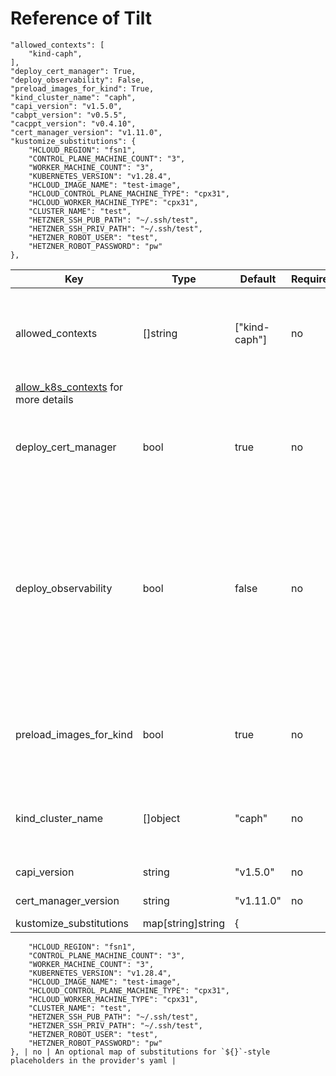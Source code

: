# Reference of Tilt

    "allowed_contexts": [
        "kind-caph",
    ],
    "deploy_cert_manager": True,
    "deploy_observability": False,
    "preload_images_for_kind": True,
    "kind_cluster_name": "caph",
    "capi_version": "v1.5.0",
    "cabpt_version": "v0.5.5",
    "cacppt_version": "v0.4.10",
    "cert_manager_version": "v1.11.0",
    "kustomize_substitutions": {
        "HCLOUD_REGION": "fsn1",
        "CONTROL_PLANE_MACHINE_COUNT": "3",
        "WORKER_MACHINE_COUNT": "3",
        "KUBERNETES_VERSION": "v1.28.4",
        "HCLOUD_IMAGE_NAME": "test-image",
        "HCLOUD_CONTROL_PLANE_MACHINE_TYPE": "cpx31",
        "HCLOUD_WORKER_MACHINE_TYPE": "cpx31",
        "CLUSTER_NAME": "test",
        "HETZNER_SSH_PUB_PATH": "~/.ssh/test",
        "HETZNER_SSH_PRIV_PATH": "~/.ssh/test",
        "HETZNER_ROBOT_USER": "test",
        "HETZNER_ROBOT_PASSWORD": "pw"
    },
| Key | Type | Default | Required | Description |
|-----|-----|------|---------|-------------|
| allowed_contexts | []string | ["kind-caph"] | no | A list of kubeconfig contexts Tilt is allowed to use. See the Tilt documentation on
[allow_k8s_contexts](https://docs.tilt.dev/api.html#api.allow_k8s_contexts) for more details |
| deploy_cert_manager | bool | true | no | If true, deploys cert-manager into the cluster for use for webhook registration |
| deploy_observability | bool | false | no | If true, installs grafana, loki and promtail in the dev cluster. Grafana UI will be accessible via a link in the tilt console. Important! This feature requires the `helm` command to be available in the user's path |
| preload_images_for_kind | bool | true | no | If set to true, uses `kind load docker-image` to preload images into a kind cluster |
| kind_cluster_name | []object | "caph" | no | The name of the kind cluster to use when preloading images |
| capi_version | string | "v1.5.0" | no | Version of CAPI |
| cert_manager_version | string | "v1.11.0" | no | Version of cert manager |
| kustomize_substitutions | map[string]string | {
        "HCLOUD_REGION": "fsn1",
        "CONTROL_PLANE_MACHINE_COUNT": "3",
        "WORKER_MACHINE_COUNT": "3",
        "KUBERNETES_VERSION": "v1.28.4",
        "HCLOUD_IMAGE_NAME": "test-image",
        "HCLOUD_CONTROL_PLANE_MACHINE_TYPE": "cpx31",
        "HCLOUD_WORKER_MACHINE_TYPE": "cpx31",
        "CLUSTER_NAME": "test",
        "HETZNER_SSH_PUB_PATH": "~/.ssh/test",
        "HETZNER_SSH_PRIV_PATH": "~/.ssh/test",
        "HETZNER_ROBOT_USER": "test",
        "HETZNER_ROBOT_PASSWORD": "pw"
    }, | no | An optional map of substitutions for `${}`-style placeholders in the provider's yaml |

